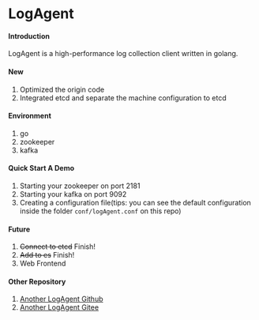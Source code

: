 # LogAgent

#### Introduction
LogAgent is a high-performance log collection client written in golang.

#### New

1. Optimized the origin code
2. Integrated etcd and separate the machine configuration to etcd

#### Environment

1. go
2. zookeeper
3. kafka

#### Quick Start A Demo

1. Starting your zookeeper on port 2181 
2. Starting your kafka on port 9092
3. Creating a configuration file(tips: you can see the default configuration inside the folder `conf/logAgent.conf` on this repo)

#### Future

1. <del>Connect to etcd</del> Finish!
2. <del>Add to es</del> Finish!
3. Web Frontend



#### Other Repository
1. [Another LogAgent Github](https://github.com/Charelyz/LogAgent)
2. [Another LogAgent Gitee](https://gitee.com/Charelyz/LogAgent)